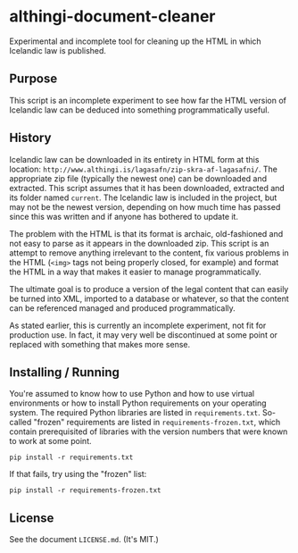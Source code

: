 # althingi-document-cleaner

Experimental and incomplete tool for cleaning up the HTML in which Icelandic law is published.

## Purpose

This script is an incomplete experiment to see how far the HTML version of Icelandic law can be deduced into something programmatically useful.

## History

Icelandic law can be downloaded in its entirety in HTML form at this location: `http://www.althingi.is/lagasafn/zip-skra-af-lagasafni/`. The appropriate zip file (typically the newest one) can be downloaded and extracted. This script assumes that it has been downloaded, extracted and its folder named `current`. The Icelandic law is included in the project, but may not be the newest version, depending on how much time has passed since this was written and if anyone has bothered to update it.

The problem with the HTML is that its format is archaic, old-fashioned and not easy to parse as it appears in the downloaded zip. This script is an attempt to remove anything irrelevant to the content, fix various problems in the HTML (`<img>` tags not being properly closed, for example) and format the HTML in a way that makes it easier to manage programmatically.

The ultimate goal is to produce a version of the legal content that can easily be turned into XML, imported to a database or whatever, so that the content can be referenced managed and produced programmatically.

As stated earlier, this is currently an incomplete experiment, not fit for production use. In fact, it may very well be discontinued at some point or replaced with something that makes more sense.

## Installing / Running

You're assumed to know how to use Python and how to use virtual environments or how to install Python requirements on your operating system. The required Python libraries are listed in `requirements.txt`. So-called "frozen" requirements are listed in `requirements-frozen.txt`, which contain prerequisited of libraries with the version numbers that were known to work at some point.

```
pip install -r requirements.txt
```

If that fails, try using the "frozen" list:

```
pip install -r requirements-frozen.txt
```

## License

See the document `LICENSE.md`. (It's MIT.)
